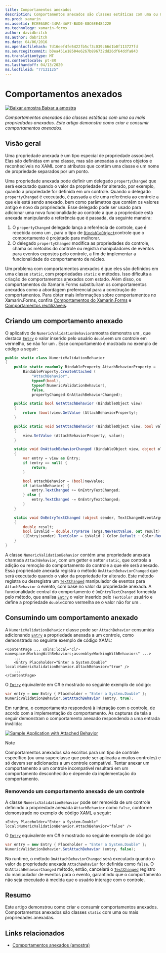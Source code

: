 ```yaml
---
title: Comportamentos anexados
description: Comportamentos anexados são classes estáticas com uma ou mais propriedades anexadas. Este artigo demonstra como criar e consumir comportamentos anexados.
ms.prod: xamarin
ms.assetid: ECEE6AEC-44FA-4AF7-BAD0-88C6EE48422E
ms.technology: xamarin-forms
author: davidbritch
ms.author: dabritch
ms.date: 04/06/2016
ms.openlocfilehash: 7d16eef4fe5422fb5cf3c039c66d1b0f113727fd
ms.sourcegitcommit: b0ea451e18504e6267b896732dd26df64ddfa843
ms.translationtype: MT
ms.contentlocale: pt-BR
ms.lasthandoff: 04/13/2020
ms.locfileid: "77131125"
---
```

# <a name="attached-behaviors"></a>Comportamentos anexados

[![Baixar](~/media/shared/download.png) amostra Baixar a amostra](https://docs.microsoft.com/samples/xamarin/xamarin-forms-samples/behaviors-attachednumericvalidationbehavior)

_Comportamentos anexados são classes estáticas com uma ou mais propriedades anexadas. Este artigo demonstra como criar e consumir comportamentos anexados._

## <a name="overview"></a>Visão geral

Uma propriedade anexada é um tipo especial de propriedade associável. Elas são definidas em uma classe, mas são anexadas a outros objetos e reconhecíveis no XAML como atributos que contêm uma classe e um nome de propriedade separados por um ponto.

Uma propriedade anexada pode definir um delegado `propertyChanged` que será executado quando o valor da propriedade for alterado, por exemplo, quando a propriedade for definida em um controle. Quando o delegado `propertyChanged` é executado, é passada a ele uma referência ao controle a que ele está sendo anexado, bem como parâmetros que contêm os valores antigo e novo da propriedade. Esse delegado pode ser usado para adicionar uma nova funcionalidade ao controle a que a propriedade está anexada manipulando a referência que é passada, da seguinte maneira:

1. O `propertyChanged` delegado lança a referência de controle, que é recebida como um , para o tipo de [`BindableObject`](xref:Xamarin.Forms.BindableObject)controle que o comportamento é projetado para melhorar.
1. O delegado `propertyChanged` modifica as propriedades do controle, chama os métodos do controle ou registra manipuladores de eventos para eventos expostos pelo controle, a fim de implementar a funcionalidade do comportamento de núcleo.

Um problema com comportamentos anexados é que eles são definidos em uma classe `static`, com propriedades `static` e métodos. Isso dificulta a criação de comportamentos anexados com estado. Além disso, os comportamentos do Xamarin.Forms substituíram os comportamentos anexados como a abordagem preferencial para a construção de comportamentos. Para obter mais informações sobre comportamentos no Xamarin.Forms, confira [Comportamentos do Xamarin.Forms](~/xamarin-forms/app-fundamentals/behaviors/creating.md) e [Comportamentos reutilizáveis](~/xamarin-forms/app-fundamentals/behaviors/reusable/index.md).

## <a name="creating-an-attached-behavior"></a>Criando um comportamento anexado

O aplicativo de `NumericValidationBehavior`amostra demonstra um , que destaca [`Entry`](xref:Xamarin.Forms.Entry) o valor inserido pelo usuário `double`em um controle em vermelho, se não for um . Esse comportamento é mostrado no exemplo de código a seguir:

```csharp
public static class NumericValidationBehavior
{
    public static readonly BindableProperty AttachBehaviorProperty =
        BindableProperty.CreateAttached (
            "AttachBehavior",
            typeof(bool),
            typeof(NumericValidationBehavior),
            false,
            propertyChanged:OnAttachBehaviorChanged);

    public static bool GetAttachBehavior (BindableObject view)
    {
        return (bool)view.GetValue (AttachBehaviorProperty);
    }

    public static void SetAttachBehavior (BindableObject view, bool value)
    {
        view.SetValue (AttachBehaviorProperty, value);
    }

    static void OnAttachBehaviorChanged (BindableObject view, object oldValue, object newValue)
    {
        var entry = view as Entry;
        if (entry == null) {
            return;
        }

        bool attachBehavior = (bool)newValue;
        if (attachBehavior) {
            entry.TextChanged += OnEntryTextChanged;
        } else {
            entry.TextChanged -= OnEntryTextChanged;
        }
    }

    static void OnEntryTextChanged (object sender, TextChangedEventArgs args)
    {
        double result;
        bool isValid = double.TryParse (args.NewTextValue, out result);
        ((Entry)sender).TextColor = isValid ? Color.Default : Color.Red;
    }
}
```

A classe `NumericValidationBehavior` contém uma propriedade anexada chamada `AttachBehavior`, com um getter e setter `static`, que controla a adição ou remoção do comportamento do controle a que ele será anexado. Essa propriedade anexada registra o método `OnAttachBehaviorChanged` que será executado quando o valor da propriedade for alterado. Este método registra ou desregistra um [`TextChanged`](xref:Xamarin.Forms.InputView.TextChanged) manipulador de eventos para `AttachBehavior` o evento, com base no valor da propriedade anexada. A funcionalidade central do comportamento é `OnEntryTextChanged` fornecida pelo método, que analisa [`Entry`](xref:Xamarin.Forms.Entry) o valor inserido pelo `TextColor` usuário e define a propriedade `double`como vermelha se o valor não for um .

## <a name="consuming-an-attached-behavior"></a>Consumindo um comportamento anexado

A `NumericValidationBehavior` classe pode ser `AttachBehavior` consumida adicionando [`Entry`](xref:Xamarin.Forms.Entry) a propriedade anexada a um controle, como demonstrado no seguinte exemplo de código XAML:

```xaml
<ContentPage ... xmlns:local="clr-namespace:WorkingWithBehaviors;assembly=WorkingWithBehaviors" ...>
    ...
    <Entry Placeholder="Enter a System.Double" local:NumericValidationBehavior.AttachBehavior="true" />
    ...
</ContentPage>
```

O [`Entry`](xref:Xamarin.Forms.Entry) equivalente em C# é mostrado no seguinte exemplo de código:

```csharp
var entry = new Entry { Placeholder = "Enter a System.Double" };
NumericValidationBehavior.SetAttachBehavior (entry, true);
```

Em runtime, o comportamento responderá à interação com o controle, de acordo com a implementação do comportamento. As capturas de tela a seguir demonstram o comportamento anexado respondendo a uma entrada inválida:

[![](attached-images/screenshots-sml.png "Sample Application with Attached Behavior")](attached-images/screenshots.png#lightbox "Sample Application with Attached Behavior")

> [!NOTE]
> Comportamentos anexados são escritos para um tipo de controle específico (ou uma superclasse que pode ser aplicada a muitos controles) e só devem ser adicionados a um controle compatível. Tentar anexar um comportamento a um controle incompatível resultará em um comportamento desconhecido e depende da implementação do comportamento.

### <a name="removing-an-attached-behavior-from-a-control"></a>Removendo um comportamento anexado de um controle

A classe `NumericValidationBehavior` pode ser removida de um controle definindo a propriedade anexada `AttachBehavior` como `false`, conforme demonstrado no exemplo de código XAML a seguir:

```xaml
<Entry Placeholder="Enter a System.Double" local:NumericValidationBehavior.AttachBehavior="false" />
```

O [`Entry`](xref:Xamarin.Forms.Entry) equivalente em C# é mostrado no seguinte exemplo de código:

```csharp
var entry = new Entry { Placeholder = "Enter a System.Double" };
NumericValidationBehavior.SetAttachBehavior (entry, false);
```

No runtime, o método `OnAttachBehaviorChanged` será executado quando o valor da propriedade anexada `AttachBehavior` for definida como `false`. O `OnAttachBehaviorChanged` método, então, cancelará o [`TextChanged`](xref:Xamarin.Forms.InputView.TextChanged) registro do manipulador de eventos para o evento, garantindo que o comportamento não seja executado à medida que o usuário interage com o controle.

## <a name="summary"></a>Resumo

Este artigo demonstrou como criar e consumir comportamentos anexados. Comportamentos anexados são classes `static` com uma ou mais propriedades anexadas.

## <a name="related-links"></a>Links relacionados

- [Comportamentos anexados (amostra)](https://docs.microsoft.com/samples/xamarin/xamarin-forms-samples/behaviors-attachednumericvalidationbehavior)
